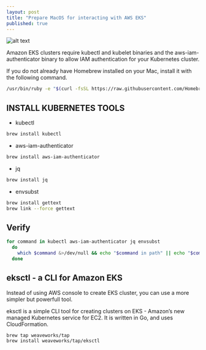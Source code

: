 ```yaml
---
layout: post
title: "Prepare MacOS for interacting with AWS EKS"
published: true
---
```

![alt text](https://github.com/mhmdio/mhmdio.github.io/raw/master/images/amazoneks.jpg)


Amazon EKS clusters require kubectl and kubelet binaries and the aws-iam-authenticator binary to allow IAM authentication for your Kubernetes cluster.

If you do not already have Homebrew installed on your Mac, install it with the following command.

```bash
/usr/bin/ruby -e "$(curl -fsSL https://raw.githubusercontent.com/Homebrew/install/master/install)"
```

## INSTALL KUBERNETES TOOLS

- kubectl
```bash
brew install kubectl
```

- aws-iam-authenticator
```bash
brew install aws-iam-authenticator
```

- jq
```bash
brew install jq
```

- envsubst
```bash
brew install gettext
brew link --force gettext
```

## Verify

```bash
for command in kubectl aws-iam-authenticator jq envsubst
  do
    which $command &>/dev/null && echo "$command in path" || echo "$command NOT FOUND"
  done
```

## eksctl - a CLI for Amazon EKS
Instead of using AWS console to create EKS cluster, you can use a more simpler but powerfull tool.

eksctl is a simple CLI tool for creating clusters on EKS - Amazon’s new managed Kubernetes service for EC2. It is written in Go, and uses CloudFormation.

```bash
brew tap weaveworks/tap
brew install weaveworks/tap/eksctl
```